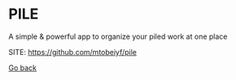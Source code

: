 # PILE
 
 A simple & powerful app to organize your piled work at one place
 
 SITE: https://github.com/mtobeiyf/pile

 [Go back](https://portable-linux-apps.github.io/apps.html)
